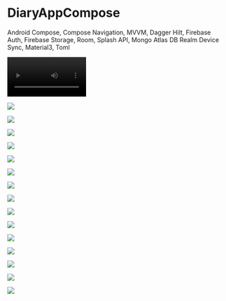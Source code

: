 # DiaryAppCompose
Android Compose, Compose Navigation, MVVM, Dagger Hilt, Firebase Auth, Firebase Storage, Room, Splash API, Mongo Atlas DB Realm Device Sync, Material3, Toml

<video src="https://github.com/Arcangel1994/DiaryAppCompose/raw/main/Video_2024_08_08_16_12_46.mp4" width=180/> <br>

<img src="https://raw.githubusercontent.com/Arcangel1994/DiaryAppCompose/main/Screenshot_2024-08-08-15-33-31-509_com.example.diaryapp.jpg" /> <br>

<img src="https://raw.githubusercontent.com/Arcangel1994/DiaryAppCompose/main/Screenshot_2024-08-08-15-33-40-788_com.example.diaryapp.jpg" /> <br>

<img src="https://raw.githubusercontent.com/Arcangel1994/DiaryAppCompose/main/Screenshot_2024-08-08-15-33-44-878_com.example.diaryapp.jpg" /> <br>

<img src="https://raw.githubusercontent.com/Arcangel1994/DiaryAppCompose/main/Screenshot_2024-08-08-15-33-53-610_com.example.diaryapp.jpg" /> <br>

<img src="https://raw.githubusercontent.com/Arcangel1994/DiaryAppCompose/main/Screenshot_2024-08-08-15-34-42-181_com.example.diaryapp.jpg" /> <br>

<img src="https://raw.githubusercontent.com/Arcangel1994/DiaryAppCompose/main/Screenshot_2024-08-08-15-34-47-365_com.example.diaryapp.jpg" /> <br>

<img src="https://raw.githubusercontent.com/Arcangel1994/DiaryAppCompose/main/Screenshot_2024-08-08-15-35-06-220_com.google.android.providers.media.module.jpg" /> <br>

<img src="https://raw.githubusercontent.com/Arcangel1994/DiaryAppCompose/main/Screenshot_2024-08-08-15-35-23-385_com.example.diaryapp.jpg" /> <br>

<img src="https://raw.githubusercontent.com/Arcangel1994/DiaryAppCompose/main/Screenshot_2024-08-08-15-35-52-035_com.example.diaryapp.jpg" /> <br>

<img src="https://raw.githubusercontent.com/Arcangel1994/DiaryAppCompose/main/Screenshot_2024-08-08-15-35-56-637_com.example.diaryapp.jpg" /> <br>

<img src="https://raw.githubusercontent.com/Arcangel1994/DiaryAppCompose/main/Screenshot_2024-08-08-15-36-12-039_com.example.diaryapp.jpg" /> <br>

<img src="https://raw.githubusercontent.com/Arcangel1994/DiaryAppCompose/main/Screenshot_2024-08-08-15-36-16-300_com.example.diaryapp.jpg" /> <br>

<img src="https://raw.githubusercontent.com/Arcangel1994/DiaryAppCompose/main/Screenshot_2024-08-08-15-36-21-110_com.example.diaryapp.jpg" /> <br>

<img src="https://raw.githubusercontent.com/Arcangel1994/DiaryAppCompose/main/Screenshot_2024-08-08-15-37-28-154_com.example.diaryapp.jpg" /> <br>

<img src="https://raw.githubusercontent.com/Arcangel1994/DiaryAppCompose/main/Screenshot_2024-08-08-15-37-38-814_com.example.diaryapp.jpg" /> <br>
